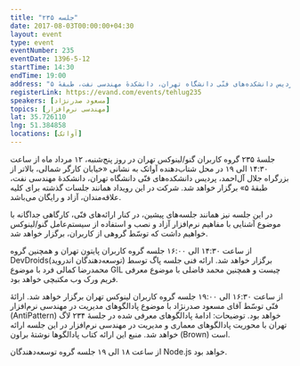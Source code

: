 ```yaml
---
title: "جلسه ۲۳۵"
date: 2017-08-03T00:00:00+04:30
layout: event
type: event
eventNumber: 235
eventDate: 1396-5-12
startTime: 14:30
endTime: 19:00
address: "خیابان کارگر شمالی، بالاتر از بزرگراه جلال آل‌احمد، پردیس دانشکده‌های فنّی دانشگاه تهران، دانشکدهٔ مهندسی نفت، طبقهٔ ۵"
registerLink: https://evand.com/events/tehlug235
speakers: [مسعود صدرنژاد]
topics: [مهندسی نرم‌افزار]
lat: 35.726110
lng: 51.384858
locations: [آواتک]
---
```

جلسهٔ ۲۳۵ گروه کاربران گنو/لینوکس تهران در روز پنج‌شنبه، ۱۲ مرداد ماه از ساعت ۱۴:۳۰ الی ۱۹ در محل شتاب‌دهنده آواتک به نشانی «خیابان کارگر شمالی، بالاتر از بزرگراه جلال آل‌احمد، پردیس دانشکده‌های فنّی دانشگاه تهران، دانشکدهٔ مهندسی نفت، طبقهٔ ۵» برگزار خواهد شد. شرکت در این رویداد همانند جلسات گذشته برای کلیه علاقه‌مندان، آزاد و رایگان می‌باشد.

در این جلسه نیز همانند جلسه‌‌های پیشین، در کنار ارائه‌های فنّی، کارگاهی جداگانه با موضوع آشنایی با مفاهیم نرم‌افزار آزاد و نصب و استفاده از سیستم‌عامل گنو/لینوکس خواهیم داشت که توسّط گروهی از کاربران، برگزار خواهد شد.

از ساعت ۱۴:۳۰ الی ۱۶:۰۰ جلسه گروه کاربران پایتون تهران و همچنین گروه DevDroids(توسعه‌دهندگان اندروید) برگزار خواهد شد.
ارائه فنی جلسه پاگ توسط محمد‌رضا کمالی فرد با موضوع GIL چیست و همچنین محمد فاضلی با موضوع معرفی فریم ورک وب مکتبچی خواهد بود.

از ساعت ۱۶:۳۰ الی ۱۹:۰۰ جلسه گروه کاربران لینوکس تهران برگزار خواهد شد.
ارائهٔ فنّی توسّط آقای مسعود صدرنژاد با موضوع پادالگوهای مدیریت در مهندسی نرم‌افزار (AntiPattern) خواهد بود.
توضیحات: ادامهٔ پادالگوهای معرفی شده در جلسهٔ ۲۳۴ لاگ تهران با محوریت پادالگوهای معماری و مدیریت در مهندسی نرم‌افزار در این جلسه ارائه خواهد شد. منبع این ارائه کتاب پادالگوها نوشتهٔ براون (Brown) است.


از ساعت ۱۸ الی ۱۹ جلسه گروه توسعه‌دهندگان Node.js خواهد بود.